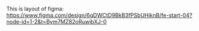This is layout of figma: https://www.figma.com/design/6qDWCtD9BkB3fPSbUHiknB/fe-start-04?node-id=1-2&t=Bym7MZ82oRuwjbXJ-0
